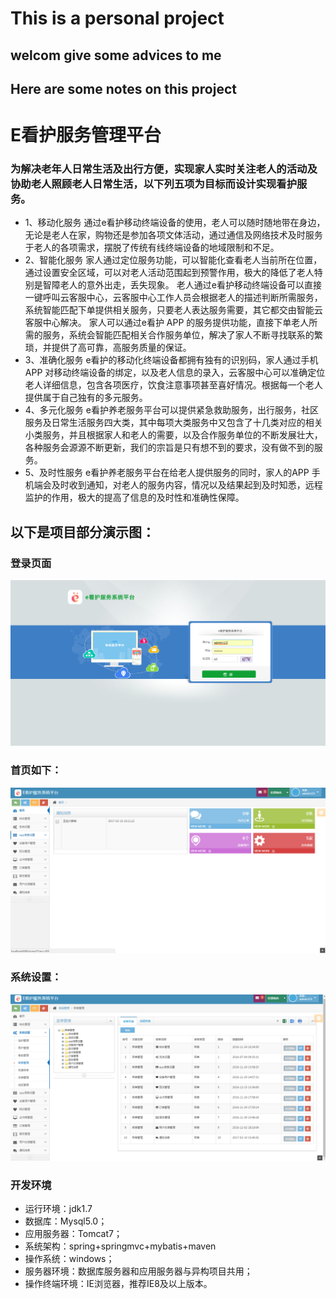 # This is a personal project
## welcom give some advices to me

## Here are some notes on this project

# E看护服务管理平台

### 为解决老年人日常生活及出行方便，实现家人实时关注老人的活动及协助老人照顾老人日常生活，以下列五项为目标而设计实现看护服务。
- 1、移动化服务
通过e看护移动终端设备的使用，老人可以随时随地带在身边，无论是老人在家，购物还是参加各项文体活动，通过通信及网络技术及时服务于老人的各项需求，摆脱了传统有线终端设备的地域限制和不足。
- 2、智能化服务
家人通过定位服务功能，可以智能化查看老人当前所在位置，通过设置安全区域，可以对老人活动范围起到预警作用，极大的降低了老人特别是智障老人的意外出走，丢失现象。
老人通过e看护移动终端设备可以直接一键呼叫云客服中心，云客服中心工作人员会根据老人的描述判断所需服务，系统智能匹配下单提供相关服务，只要老人表达服务需要，其它都交由智能云客服中心解决。
家人可以通过e看护 APP 的服务提供功能，直接下单老人所需的服务，系统会智能匹配相关合作服务单位，解决了家人不断寻找联系的繁琐，并提供了高可靠，高服务质量的保证。
- 3、准确化服务
e看护的移动化终端设备都拥有独有的识别码，家人通过手机APP 对移动终端设备的绑定，以及老人信息的录入，云客服中心可以准确定位老人详细信息，包含各项医疗，饮食注意事项甚至喜好情况。根据每一个老人提供属于自己独有的多元服务。
- 4、多元化服务
e看护养老服务平台可以提供紧急救助服务，出行服务，社区服务及日常生活服务四大类，其中每项大类服务中又包含了十几类对应的相关小类服务，并且根据家人和老人的需要，以及合作服务单位的不断发展壮大，各种服务会源源不断更新，我们的宗旨是只有想不到的要求，没有做不到的服务。
- 5、及时性服务
e看护养老服务平台在给老人提供服务的同时，家人的APP 手机端会及时收到通知，对老人的服务内容，情况以及结果起到及时知悉，远程监护的作用，极大的提高了信息的及时性和准确性保障。

## 以下是项目部分演示图：

### 登录页面

![image](https://github.com/SeniorNoobCoder/personalblog/blob/master/images/login.png)

### 首页如下：

![image](https://github.com/SeniorNoobCoder/personalblog/blob/master/images/index.png)

### 系统设置：

![image](https://github.com/SeniorNoobCoder/personalblog/blob/master/images/set.png)

### 开发环境
* 运行环境：jdk1.7
* 数据库：Mysql5.0；
* 应用服务器：Tomcat7；
* 系统架构：spring+springmvc+mybatis+maven
* 操作系统：windows；
* 服务器环境：数据库服务器和应用服务器与异构项目共用；
* 操作终端环境：IE浏览器，推荐IE8及以上版本。


